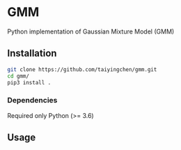 # GMM

Python implementation of Gaussian Mixture Model (GMM)

## Installation

```bash
git clone https://github.com/taiyingchen/gmm.git
cd gmm/
pip3 install .
```

### Dependencies

Required only Python (>= 3.6)

## Usage

```python
```